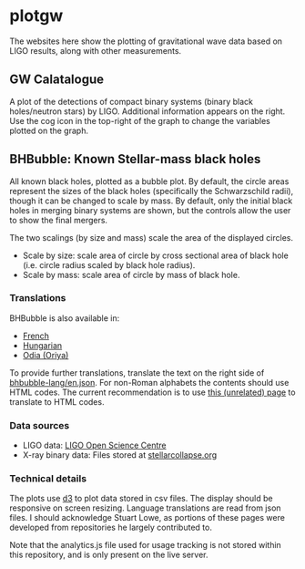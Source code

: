 # plotgw

The websites here show the plotting of gravitational wave data based on LIGO results, along with other measurements.

## GW Calatalogue

A plot of the detections of compact binary systems (binary black holes/neutron stars) by LIGO. Additional information appears on the right. Use the cog icon in the top-right of the graph to change the variables plotted on the graph.

## BHBubble: Known Stellar-mass black holes

All known black holes, plotted as a bubble plot. By default, the circle areas represent the sizes of the black holes (specifically the Schwarzschild radii), though it can be changed to scale by mass. By default, only the initial black holes in merging binary systems are shown, but the controls allow the user to show the final mergers.

The two scalings (by size and mass) scale the area of the displayed circles.
* Scale by size: scale area of circle by cross sectional area of black hole (i.e. circle radius scaled by black hole radius).
* Scale by mass: scale area of circle by mass of black hole.

### Translations
BHBubble is also available in:
* [French](http://gravity.astro.cf.ac.uk/plotgw/BHBubble.html?lang=fr)
* [Hungarian](http://gravity.astro.cf.ac.uk/plotgw/BHBubble.html?lang=hu)
* [Odia (Oriya)](http://gravity.astro.cf.ac.uk/plotgw/BHBubble.html?lang=or)

To provide further translations, translate the text on the right side of [bhbubble-lang/en.json](https://github.com/chrisnorth/plotgw/blob/master/bhbubble-lang/en.json). For non-Roman alphabets the contents should use HTML codes. The current recommendation is to use [this (unrelated) page](http://lcogt.net/starinabox/translate.html) to translate to HTML codes.

### Data sources

* LIGO data: [LIGO Open Science Centre](http://losc.ligo.org)
* X-ray binary data: Files stored at [stellarcollapse.org](https://stellarcollapse.org/sites/default/files/table.pdf)

### Technical details

The plots use [d3](https://d3js.org/) to plot data stored in csv files. The display should be responsive on screen resizing. Language translations are read from json files. I should acknowledge Stuart Lowe, as portions of these pages were developed from repositories he largely contributed to.

Note that the analytics.js file used for usage tracking is not stored within this repository, and is only present on the live server.

